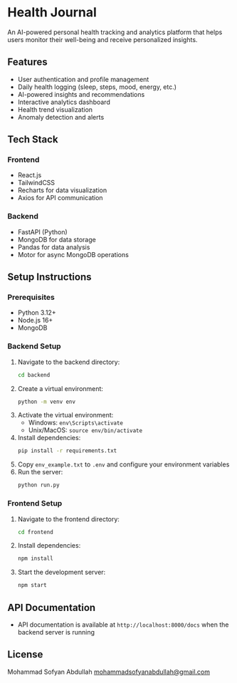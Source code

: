 ﻿# Health Journal

An AI-powered personal health tracking and analytics platform that helps users monitor their well-being and receive personalized insights.

## Features

- User authentication and profile management
- Daily health logging (sleep, steps, mood, energy, etc.)
- AI-powered insights and recommendations
- Interactive analytics dashboard
- Health trend visualization
- Anomaly detection and alerts

## Tech Stack

### Frontend
- React.js
- TailwindCSS
- Recharts for data visualization
- Axios for API communication

### Backend
- FastAPI (Python)
- MongoDB for data storage
- Pandas for data analysis
- Motor for async MongoDB operations

## Setup Instructions

### Prerequisites
- Python 3.12+
- Node.js 16+
- MongoDB

### Backend Setup
1. Navigate to the backend directory:
   ```bash
   cd backend
   ```
2. Create a virtual environment:
   ```bash
   python -m venv env
   ```
3. Activate the virtual environment:
   - Windows: `env\Scripts\activate`
   - Unix/MacOS: `source env/bin/activate`
4. Install dependencies:
   ```bash
   pip install -r requirements.txt
   ```
5. Copy `env_example.txt` to `.env` and configure your environment variables
6. Run the server:
   ```bash
   python run.py
   ```

### Frontend Setup
1. Navigate to the frontend directory:
   ```bash
   cd frontend
   ```
2. Install dependencies:
   ```bash
   npm install
   ```
3. Start the development server:
   ```bash
   npm start
   ```

## API Documentation
- API documentation is available at `http://localhost:8000/docs` when the backend server is running

## License
Mohammad Sofyan Abdullah 
mohammadsofyanabdullah@gmail.com

